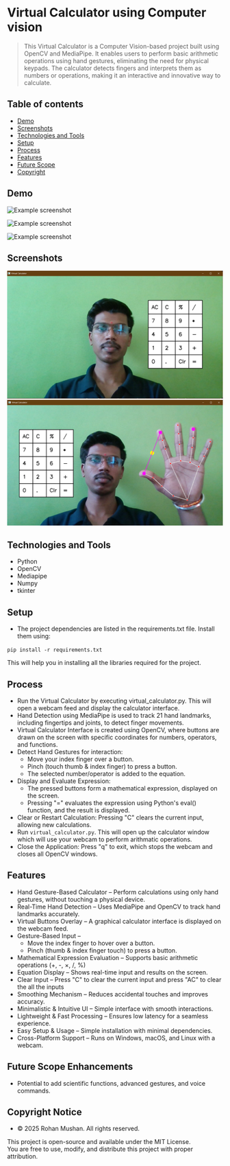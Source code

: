 # Virtual Calculator using Computer vision
>This Virtual Calculator is a Computer Vision-based project built using OpenCV and MediaPipe. It enables users to perform basic arithmetic operations using hand gestures, eliminating the need for physical keypads. The calculator detects fingers and interprets them as numbers or operations, making it an interactive and innovative way to calculate.

## Table of contents
* [Demo](#demo)
* [Screenshots](#screenshots)
* [Technologies and Tools](#technologies-and-tools)
* [Setup](#setup)
* [Process](#process)
* [Features](#features)
* [Future Scope](#futurescopeenhancements)
* [Copyright](#copy_right)

## Demo
![Example screenshot](./img/demo4.gif)



![Example screenshot](./img/demo2.gif)



![Example screenshot](./img/demo3.gif)



## Screenshots

![Example screenshot](./assets/ss_calculator.png)
![Example screenshot](./assets/ss_hand.png)

## Technologies and Tools
* Python 
* OpenCV
* Mediapipe
* Numpy
* tkinter

## Setup

* The project dependencies are listed in the requirements.txt file. Install them using:
 
`pip install -r requirements.txt`

This will help you in installing all the libraries required for the project.

## Process

* Run the Virtual Calculator by executing virtual_calculator.py. This will open a webcam feed and display the calculator interface.
* Hand Detection using MediaPipe is used to track 21 hand landmarks, including fingertips and joints, to detect finger movements.
* Virtual Calculator Interface is created using OpenCV, where buttons are drawn on the screen with specific coordinates for numbers, operators, and functions.
* Detect Hand Gestures for interaction:
 	* Move your index finger over a button.
  	* Pinch (touch thumb & index finger) to press a button.
  	* The selected number/operator is added to the equation.
* Display and Evaluate Expression:
	* The pressed buttons form a mathematical expression, displayed on the screen.
  	* Pressing "=" evaluates the expression using Python's eval() function, and the result is displayed.
* Clear or Restart Calculation: Pressing "C" clears the current input, allowing new calculations.
* Run `virtual_calculator.py`. This will open up the calculator window which will use your webcam to perform arithmatic operations.
* Close the Application: Press "q" to exit, which stops the webcam and closes all OpenCV windows.  

## Features
* Hand Gesture-Based Calculator – Perform calculations using only hand gestures, without touching a physical device.
* Real-Time Hand Detection – Uses MediaPipe and OpenCV to track hand landmarks accurately.
* Virtual Buttons Overlay – A graphical calculator interface is displayed on the webcam feed.
* Gesture-Based Input –
	* Move the index finger to hover over a button.
 	* Pinch (thumb & index finger touch) to press a button.
* Mathematical Expression Evaluation – Supports basic arithmetic operations (+, -, ×, /, %)
* Equation Display – Shows real-time input and results on the screen.
* Clear Input – Press "C" to clear the current input and press "AC" to clear the all the inputs
* Smoothing Mechanism – Reduces accidental touches and improves accuracy.
* Minimalistic & Intuitive UI – Simple interface with smooth interactions.
* Lightweight & Fast Processing – Ensures low latency for a seamless experience.
* Easy Setup & Usage – Simple installation with minimal dependencies.
* Cross-Platform Support – Runs on Windows, macOS, and Linux with a webcam.
  
## Future Scope Enhancements 
* Potential to add scientific functions, advanced gestures, and voice commands.

## Copyright Notice
* © 2025 Rohan Mushan. All rights reserved.  

This project is open-source and available under the MIT License.  
You are free to use, modify, and distribute this project with proper attribution.  



